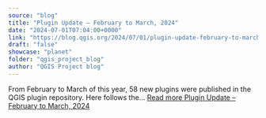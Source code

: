 ```yaml
---
source: "blog"
title: "Plugin Update – February to March, 2024"
date: "2024-07-01T07:04:00+0000"
link: "https://blog.qgis.org/2024/07/01/plugin-update-february-to-march-2024/"
draft: "false"
showcase: "planet"
folder: "qgis_project_blog"
author: "QGIS Project blog"
---
```


From February to March of this year, 58 new plugins were published in the QGIS plugin repository. Here follows the&#8230; <a class="read-more" href="https://blog.qgis.org/2024/07/01/plugin-update-february-to-march-2024/">Read more <span class="screen-reader-text">Plugin Update &#8211; February to March,&#160;2024</span></a>
